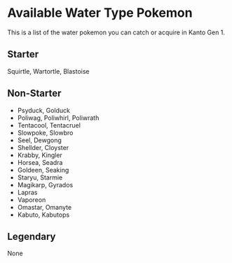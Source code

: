 # Available Water Type Pokemon
This is a list of the water pokemon you can catch or acquire in Kanto Gen 1.

## Starter

Squirtle, Wartortle, Blastoise

## Non-Starter

- Psyduck, Golduck
- Poliwag, Poliwhirl, Poliwrath
- Tentacool, Tentacruel
- Slowpoke, Slowbro
- Seel, Dewgong
- Shellder, Cloyster
- Krabby, Kingler
- Horsea, Seadra
- Goldeen, Seaking
- Staryu, Starmie
- Magikarp, Gyrados
- Lapras
- Vaporeon
- Omastar, Omanyte
- Kabuto, Kabutops

## Legendary

None
